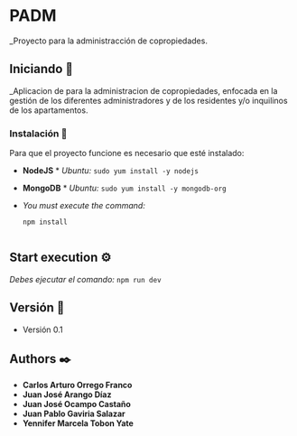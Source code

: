 # PADM

\_Proyecto para la administracción de copropiedades.

## Iniciando 🚀

\_Aplicacion de para la administracion de copropiedades, enfocada en la gestión de los diferentes administradores y de los residentes y/o inquilinos de los apartamentos.

### Instalación 🔧

Para que el proyecto funcione es necesario que esté instalado:

- **NodeJS** \* _Ubuntu:_
  `sudo yum install -y nodejs`
- **MongoDB** \* _Ubuntu:_
  `sudo yum install -y mongodb-org`
- _You must execute the command:_
  ```
  npm install
  ```

  ```

## Start execution ⚙️

_Debes ejecutar el comando:_
`npm run dev`

## Versión 📌

- Versión 0.1

## Authors ✒️

- **Carlos Arturo Orrego Franco**
- **Juan José Arango Díaz**
- **Juan José Ocampo Castaño**
- **Juan Pablo Gaviria Salazar**
- **Yennifer Marcela Tobon Yate**
